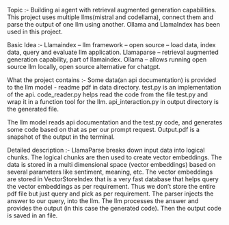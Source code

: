 Topic :-
Building ai agent with retrieval augmented generation capabilities.
This project  uses multiple llms(mistral and codellama), connect them and parse the output of one llm using another.
Ollama and LlamaIndex has been used in this project.

Basic Idea :-
Llamaindex – llm framework – open source – load data, index data, query and evaluate llm application.
Llamaparse – retrieval augmented generation capability, part of llamaindex.
Ollama – allows running open source llm locally, open source alternative for chatgpt. 

What the project contains :-
Some data(an api documentation) is provided to the llm model - readme pdf in data directory.
test.py is an implementation of the api.
code_reader.py helps read the code from the file test.py and wrap it in a function tool for the llm.
api_interaction.py in output directory is the generated file.

The llm model reads api documentation and the test.py code, and generates some code based on that as per our prompt request.
Output.pdf is a snapshot of the output in the terminal.


Detailed description :-
LlamaParse breaks down input data into logical chunks.
The logical chunks are then used to create vector embeddings.
The data is stored in a multi dimensional space (vector embeddings) based on several parameters like sentiment, meaning, etc. 
The vector embeddings are stored in VectorStoreIndex that is a very fast database that helps query the vector embeddings as per requirement. 
Thus we don’t store the entire pdf file but just query and pick as per requirement. The parser injects the answer to our query, into the llm.
The llm processes the answer and provides the output (in this case the generated code). Then the output code is saved in an file.
